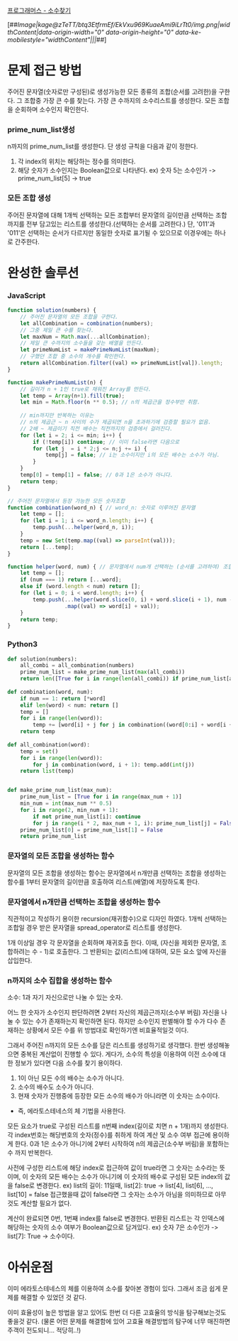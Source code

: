 [프로그래머스 - 소수찾기](https://programmers.co.kr/learn/courses/30/lessons/42839)

[##_Image|kage@zTeTT/btq3EtfrmEf/EkVxu969KuaeAmi9iLrTt0/img.png|widthContent|data-origin-width="0" data-origin-height="0" data-ke-mobilestyle="widthContent"|||_##]

# 문제 접근 방법
주어진 문자열(숫자로만 구성된)로 생성가능한 모든 종류의 조합(순서를 고려한)을 구한다.
그 조합중 가장 큰 수를 찾는다.
가장 큰 수까지의 소수리스트를 생성한다.
모든 조합을 순회하며 소수인지 확인한다.

### prime_num_list생성
n까지의 prime_num_list를 생성한다.
단 생성 규칙을 다음과 같이 정한다.
1. 각 index의 위치는 해당하는 정수를 의미한다.
2. 해당 숫자가 소수인지는 Boolean값으로 나타낸다.
ex) 숫자 5는 소수인가 -> prime_num_list[5] -> true

### 모든 조합 생성
주어진 문자열에 대해 1개씩 선택하는 모든 조합부터
문자열의 길이만큼 선택하는 조합까지를 전부 담고있는 리스트를 생성한다.(선택하는 순서를 고려한다.)
단, '011'과 '011'은 선택하는 순서가 다르지만 동일한 숫자로 표기될 수 있으므로 이경우에는 하나로 간주한다.

# 완성한 솔루션
### JavaScript
```js
function solution(numbers) {
    // 주어진 문자열의 모든 조합을 구한다.
    let allCombination = combination(numbers);
    // 그중 제일 큰 수를 찾는다.
    let maxNum = Math.max(...allCombination);
    // 제일 큰 수까지의 소수들을 갖는 배열을 만든다.
    let primeNumList = makePrimeNumList(maxNum);
    // 구했던 조합 중 소수의 개수를 확인한다.
    return allCombination.filter((val) => primeNumList[val]).length;
}

function makePrimeNumList(n) {
    // 길이가 n + 1인 true로 채워진 Array를 만든다.
    let temp = Array(n+1).fill(true);
    let min = Math.floor(n ** 0.5); // n의 제곱근을 정수부만 취함.
    
    // min까지만 반복하는 이유는
    // n의 제곱근 ~ n 사이의 수가 제곱되면 n을 초과하기에 검증할 필요가 없음.
    // 2배 ~ 제곱이기 직전 배수는 직전까지의 검증에서 걸러진다.
    for (let i = 2; i <= min; i++) {
        if (!temp[i]) continue; // 이미 false라면 다음으로
        for (let j  = i * 2;j <= n;j += i) {
            temp[j] = false; // i는 소수이지만 i의 모든 배수는 소수가 아님.
        }
    }
    temp[0] = temp[1] = false; // 0과 1은 소수가 아니다.
    return temp;
}

// 주어진 문자열에서 등장 가능한 모든 숫자조합
function combination(word_n) { // word_n: 숫자로 이루어진 문자열
    let temp = [];
    for (let i = 1; i <= word_n.length; i++) {
        temp.push(...helper(word_n, i));
    }
    temp = new Set(temp.map((val) => parseInt(val)));
    return [...temp];
}

function helper(word, num) { // 문자열에서 num개 선택하는 (순서를 고려하여) 조합.
    let temp = [];
    if (num === 1) return [...word];
    else if (word.length < num) return [];
    for (let i = 0; i < word.length; i++) {
        temp.push(...helper(word.slice(0, i) + word.slice(i + 1), num - 1)
                  .map((val) => word[i] + val));
    }
    return temp;
}
```
### Python3
```python
def solution(numbers):
    all_combi = all_combination(numbers)
    prime_num_list = make_prime_num_list(max(all_combi))
    return len([True for i in range(len(all_combi)) if prime_num_list[all_combi[i]]])
    
def combination(word, num):
    if num == 1: return [*word]
    elif len(word) < num: return []
    temp = []
    for i in range(len(word)):
        temp += [word[i] + j for j in combination((word[0:i] + word[i + 1:]), num - 1)]
    return temp
    
def all_combination(word):
    temp = set()
    for i in range(len(word)):
        for j in combination(word, i + 1): temp.add(int(j))
    return list(temp)


def make_prime_num_list(max_num):
    prime_num_list = [True for i in range(max_num + 1)]
    min_num = int(max_num ** 0.5)
    for i in range(2, min_num + 1):
        if not prime_num_list[i]: continue
        for j in range(i * 2, max_num + 1, i): prime_num_list[j] = False
    prime_num_list[0] = prime_num_list[1] = False
    return prime_num_list
```
### 문자열의 모든 조합을 생성하는 함수
문자열의 모든 조합을 생성하는 함수는
문자열에서 n개만큼 선택하는 조합을 생성하는 함수를
1부터 문자열의 길이만큼 호출하여 리스트(배열)에 저장하도록 한다.

### 문자열에서 n개만큼 선택하는 조합을 생성하는 함수
직관적이고 작성하기 용이한 recursion(재귀함수)으로 디자인 하였다.
1개씩 선택하는 조합일 경우 받은 문자열을 spread_operator로 리스트를 생성한다.

1개 이상일 경우 각 문자열을 순회하며 재귀호출 한다.
이때, (자신을 제외한 문자열, 조합하려는 수 - 1)로 호출한다.
그 반환되는 값(리스트)에 대하여, 모든 요소 앞에 자신을 삽입한다.

### n까지의 소수 집합을 생성하는 함수
소수: 1과 자기 자신으로만 나눌 수 있는 숫자.

어느 한 숫자가 소수인지 판단하려면 2부터 자신의 제곱근까지(소수부 버림)
자신을 나눌 수 있는 수가 존재하는지 확인하면 된다.
하지만 소수인지 판별해야 할 수가 다수 존재하는 상황에서
모든 수를 위 방법대로 확인하기엔 비효율적일것 이다.

그래서 주어진 n까지의 모든 소수를 담은 리스트를 생성하기로 생각했다.
한번 생성해놓으면 중복된 계산없이 진행할 수 있다.
게다가, 소수의 특성을 이용하여 이전 소수에 대한 정보가 있다면
다음 소수를 찾기 용이하다.

1. 1이 아닌 모든 수의 배수는 소수가 아니다.
2. 소수의 배수도 소수가 아니다.
3. 현재 숫자가 진행중에 등장한 모든 소수의 배수가 아니라면
이 숫자는 소수이다.

- 즉, 에라토스테네스의 체 기법을 사용한다.

모든 요소가 true로 구성된 리스트를 n번째 index(길이로 치면 n + 1개)까지 생성한다.
각 index번호는 해당번호의 숫자(정수)를 취하게 하여 계산 및 소수 여부 접근에 용이하게 한다.
0과 1은 소수가 아니기에 2부터 시작하여 n의 제곱근(소수부 버림)을 포함하는 수 까지 반복한다.

사전에 구성한 리스트에 해당 index로 접근하여 값이 true라면 그 숫자는 소수라는 뜻이며,
이 숫자의 모든 배수는 소수가 아니기에 이 숫자의 배수로 구성된 모든 index의 값을 false로 변경한다.
ex) list의 길이: 11일때, list[2]: true -> list[4], list[6], ..., list[10] = false
접근했을때 값이 false라면 그 숫자는 소수가 아님을 의미하므로 아무것도 계산할 필요가 없다.

계산이 완료되면 0번, 1번째 index를 false로 변경한다.
반환된 리스트는 각 인덱스에 해당하는 숫자의 소수 여부가 Boolean값으로 담겨있다.
ex) 숫자 7은 소수인가 -> list[7]: True -> 소수이다.

# 아쉬운점
이미 에라토스테네스의 체를 이용하여 소수를 찾아본 경험이 있다.
그래서 조금 쉽게 문제를 해결할 수 있었던 것 같다.

이미 효율성이 높은 방법을 알고 있어도 한번 더 다른 고효율의 방식을
탐구해보는것도 좋을것 같다.
(물론 어떤 문제를 해결함에 있어 고효율 해결방법의 탐구에 너무 매진하면 주객이 전도되니... 적당히..!)